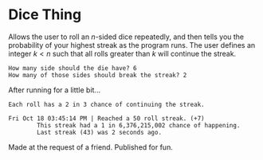 # Dice Thing
Allows the user to roll an $n$-sided dice repeatedly, and then tells you the probability of your highest streak as the program runs. The user defines an integer $k < n$ such that all rolls greater than $k$ will continue the streak.

```
How many side should the die have? 6
How many of those sides should break the streak? 2
```
After running for a little bit...
```
Each roll has a 2 in 3 chance of continuing the streak.

Fri Oct 18 03:45:14 PM | Reached a 50 roll streak. (+7)
        This streak had a 1 in 6,376,215,002 chance of happening.
        Last streak (43) was 2 seconds ago.
```

Made at the request of a friend. Published for fun.